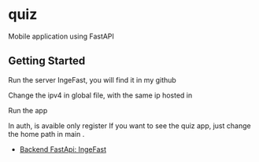 # quiz

Mobile application using FastAPI

## Getting Started

Run the server IngeFast, you will find it in my github

Change the ipv4 in global file, with the same ip hosted in 

Run the app

In auth, is avaible only register
If you want to see the quiz app, just change the home path in main .

- [Backend FastApi: IngeFast ]([https://docs.flutter.dev/get-started/codelab](https://github.com/aminelasheb/ingeFast))

